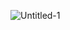 ![Untitled-1](https://user-images.githubusercontent.com/69804253/91693186-4392df80-eb88-11ea-8b49-3e63c82069b2.gif)
